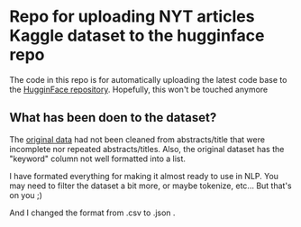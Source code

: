 # Repo for uploading NYT articles Kaggle dataset to the hugginface repo

The code in this repo is for automatically uploading the latest code base to the [HugginFace repository](https://huggingface.co/datasets/jaimebw/nyt_dataset).
Hopefully, this won't be touched anymore

## What has been doen to the dataset?
The [original data](https://www.kaggle.com/datasets/brendanmiles/nyt-news-dataset-20082021) had not been cleaned from abstracts/title that were incomplete nor repeated abstracts/titles. 
Also, the original dataset has the "keyword" column not well formatted into a list.

I have formated everything for making it almost ready to use in NLP. You may need to filter the dataset a bit more, or maybe tokenize, etc... But that's on you ;) 

And I changed the format from .csv to .json .


